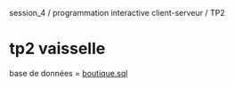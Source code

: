session_4 / programmation interactive client-serveur / TP2

# tp2 vaisselle

base de données = [boutique.sql](boutique.sql)
